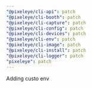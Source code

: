 ```yaml
---
"@pixeleye/cli-api": patch
"@pixeleye/cli-booth": patch
"@pixeleye/cli-capture": patch
"@pixeleye/cli-config": patch
"@pixeleye/cli-devices": patch
"@pixeleye/cli-env": patch
"@pixeleye/cli-image": patch
"@pixeleye/cli-install": patch
"@pixeleye/cli-logger": patch
"pixeleye": patch
---
```


Adding custo env
